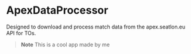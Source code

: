 # ApexDataProcessor
Designed to download and process match data from the apex.seatlon.eu API for TOs.

> **Note**
> This is a cool app made by me
